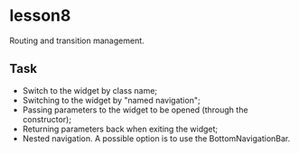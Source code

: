 # lesson8

Routing and transition management.

## Task

- Switch to the widget by class name;
- Switching to the widget by "named navigation";
- Passing parameters to the widget to be opened (through the constructor);
- Returning parameters back when exiting the widget;
- Nested navigation. A possible option is to use the BottomNavigationBar.
